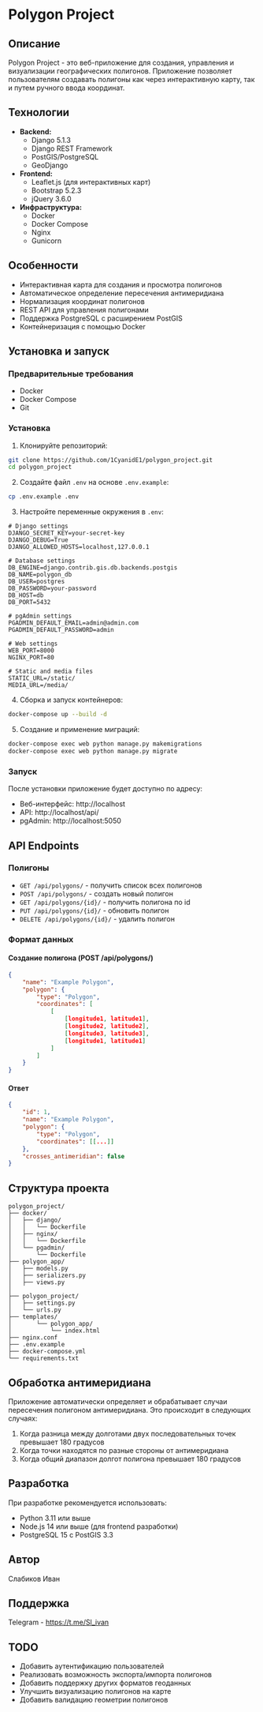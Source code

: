 # Polygon Project

## Описание
Polygon Project - это веб-приложение для создания, управления и визуализации географических полигонов. Приложение позволяет пользователям создавать полигоны как через интерактивную карту, так и путем ручного ввода координат.

## Технологии
- **Backend:**
  - Django 5.1.3
  - Django REST Framework
  - PostGIS/PostgreSQL
  - GeoDjango
- **Frontend:**
  - Leaflet.js (для интерактивных карт)
  - Bootstrap 5.2.3
  - jQuery 3.6.0
- **Инфраструктура:**
  - Docker
  - Docker Compose
  - Nginx
  - Gunicorn

## Особенности
- Интерактивная карта для создания и просмотра полигонов
- Автоматическое определение пересечения антимеридиана
- Нормализация координат полигонов
- REST API для управления полигонами
- Поддержка PostgreSQL с расширением PostGIS
- Контейнеризация с помощью Docker

## Установка и запуск

### Предварительные требования
- Docker
- Docker Compose
- Git

### Установка
1. Клонируйте репозиторий:
```bash
git clone https://github.com/1CyanidE1/polygon_project.git
cd polygon_project
```

2. Создайте файл `.env` на основе `.env.example`:
```bash
cp .env.example .env
```

3. Настройте переменные окружения в `.env`:
```env
# Django settings
DJANGO_SECRET_KEY=your-secret-key
DJANGO_DEBUG=True
DJANGO_ALLOWED_HOSTS=localhost,127.0.0.1

# Database settings
DB_ENGINE=django.contrib.gis.db.backends.postgis
DB_NAME=polygon_db
DB_USER=postgres
DB_PASSWORD=your-password
DB_HOST=db
DB_PORT=5432

# pgAdmin settings
PGADMIN_DEFAULT_EMAIL=admin@admin.com
PGADMIN_DEFAULT_PASSWORD=admin

# Web settings
WEB_PORT=8000
NGINX_PORT=80

# Static and media files
STATIC_URL=/static/
MEDIA_URL=/media/
```

4. Сборка и запуск контейнеров:
```bash
docker-compose up --build -d
```

5. Создание и применение миграций:
```bash
docker-compose exec web python manage.py makemigrations
docker-compose exec web python manage.py migrate
```

### Запуск
После установки приложение будет доступно по адресу:
- Веб-интерфейс: http://localhost
- API: http://localhost/api/
- pgAdmin: http://localhost:5050

## API Endpoints

### Полигоны
- `GET /api/polygons/` - получить список всех полигонов
- `POST /api/polygons/` - создать новый полигон
- `GET /api/polygons/{id}/` - получить полигона по id
- `PUT /api/polygons/{id}/` - обновить полигон
- `DELETE /api/polygons/{id}/` - удалить полигон

### Формат данных

#### Создание полигона (POST /api/polygons/)
```json
{
    "name": "Example Polygon",
    "polygon": {
        "type": "Polygon",
        "coordinates": [
            [
                [longitude1, latitude1],
                [longitude2, latitude2],
                [longitude3, latitude3],
                [longitude1, latitude1]
            ]
        ]
    }
}
```

#### Ответ
```json
{
    "id": 1,
    "name": "Example Polygon",
    "polygon": {
        "type": "Polygon",
        "coordinates": [[...]]
    },
    "crosses_antimeridian": false
}
```

## Структура проекта
```
polygon_project/
├── docker/
│   ├── django/
│   │   └── Dockerfile
│   ├── nginx/
│   │   └── Dockerfile
│   └── pgadmin/
│       └── Dockerfile
├── polygon_app/
│   ├── models.py
│   ├── serializers.py
│   ├── views.py
│   
├── polygon_project/
│   ├── settings.py
│   └── urls.py
├── templates/
│       └── polygon_app/
│           └── index.html
├── nginx.conf
├── .env.example
├── docker-compose.yml
└── requirements.txt
```

## Обработка антимеридиана
Приложение автоматически определяет и обрабатывает случаи пересечения полигоном антимеридиана. Это происходит в следующих случаях:
1. Когда разница между долготами двух последовательных точек превышает 180 градусов
2. Когда точки находятся по разные стороны от антимеридиана
3. Когда общий диапазон долгот полигона превышает 180 градусов

## Разработка
При разработке рекомендуется использовать:
- Python 3.11 или выше
- Node.js 14 или выше (для frontend разработки)
- PostgreSQL 15 с PostGIS 3.3

## Автор
Слабиков Иван

## Поддержка
Telegram - https://t.me/Sl_ivan

## TODO
- Добавить аутентификацию пользователей
- Реализовать возможность экспорта/импорта полигонов
- Добавить поддержку других форматов геоданных
- Улучшить визуализацию полигонов на карте
- Добавить валидацию геометрии полигонов

